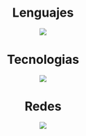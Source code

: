 <div align="center">
    <h1>Lenguajes</h1>
    <p align="center">
      <a href="https://skillicons.dev">
        <img src="https://skillicons.dev/icons?i=py,c,js,html,css" />
      </a>
    </p> 
</div>

<div align="center">
    <h1>Tecnologias</h1>
    <p align="center">
      <a href="https://skillicons.dev">
        <img src="https://skillicons.dev/icons?i=react,django,bootstrap,sass,js,tailwind" />
      </a>
    </p>  
</div>

<div align="center">
    <h1>Redes</h1>
    <p align="center">
      <a href="https://skillicons.dev">
        <img src="https://skillicons.dev/icons?i=discord,gmail,instagram,linkedin" />
      </a>
    </p>
</div>
